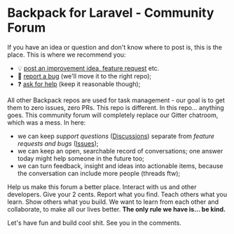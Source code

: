 # Backpack for Laravel - Community Forum

If you have an idea or question and don't know where to post is, this is the place. This is where we recommend you:
- 💡 [post an improvement idea, feature request](https://github.com/Laravel-Backpack/ideas/issues/new) etc.
- 🦟 [report a bug](https://github.com/Laravel-Backpack/ideas/issues/new) (we'll move it to the right repo);
- ❓ [ask for help](https://github.com/Laravel-Backpack/ideas/discussions/new?category=general) (keep it reasonable though);

All other Backpack repos are used for task management - our goal is to get them to zero issues, zero PRs. 
This repo is different. In this repo... anything goes. This community forum will completely replace our Gitter chatroom, which was a mess. In here:
- we can keep _support questions_ ([Discussions](https://github.com/Laravel-Backpack/ideas/discussions)) separate from _feature requests and bugs_ ([Issues](https://github.com/Laravel-Backpack/ideas/issues));
- we can keep an open, searchable record of conversations; one answer today might help someone in the future too;
- we can turn feedback, insight and ideas into actionable items, because the conversation can include more people (threads ftw);

Help us make this forum a better place. Interact with us and other developers. Give your 2 cents. Report what you find. Teach others what you learn. Show others what you build. We want to learn from each other and collaborate, to make all our lives better. **The only rule we have is... be kind.**

Let's have fun and build cool shit. See you in the comments.
